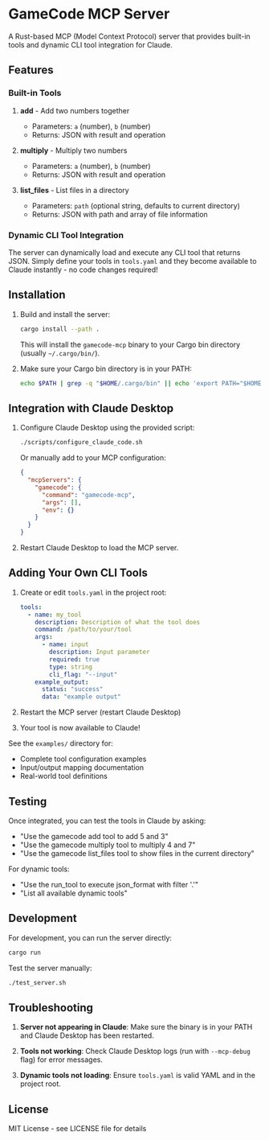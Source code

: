 # GameCode MCP Server

A Rust-based MCP (Model Context Protocol) server that provides built-in tools and dynamic CLI tool integration for Claude.

## Features

### Built-in Tools

1. **add** - Add two numbers together
   - Parameters: `a` (number), `b` (number)
   - Returns: JSON with result and operation

2. **multiply** - Multiply two numbers
   - Parameters: `a` (number), `b` (number)
   - Returns: JSON with result and operation

3. **list_files** - List files in a directory
   - Parameters: `path` (optional string, defaults to current directory)
   - Returns: JSON with path and array of file information

### Dynamic CLI Tool Integration

The server can dynamically load and execute any CLI tool that returns JSON. Simply define your tools in `tools.yaml` and they become available to Claude instantly - no code changes required!

## Installation

1. Build and install the server:
   ```bash
   cargo install --path .
   ```

   This will install the `gamecode-mcp` binary to your Cargo bin directory (usually `~/.cargo/bin/`).

2. Make sure your Cargo bin directory is in your PATH:
   ```bash
   echo $PATH | grep -q "$HOME/.cargo/bin" || echo 'export PATH="$HOME/.cargo/bin:$PATH"' >> ~/.zshrc
   ```

## Integration with Claude Desktop

1. Configure Claude Desktop using the provided script:
   ```bash
   ./scripts/configure_claude_code.sh
   ```

   Or manually add to your MCP configuration:
   ```json
   {
     "mcpServers": {
       "gamecode": {
         "command": "gamecode-mcp",
         "args": [],
         "env": {}
       }
     }
   }
   ```

2. Restart Claude Desktop to load the MCP server.

## Adding Your Own CLI Tools

1. Create or edit `tools.yaml` in the project root:
   ```yaml
   tools:
     - name: my_tool
       description: Description of what the tool does
       command: /path/to/your/tool
       args:
         - name: input
           description: Input parameter
           required: true
           type: string
           cli_flag: "--input"
       example_output:
         status: "success"
         data: "example output"
   ```

2. Restart the MCP server (restart Claude Desktop)

3. Your tool is now available to Claude!

See the `examples/` directory for:
- Complete tool configuration examples
- Input/output mapping documentation
- Real-world tool definitions

## Testing

Once integrated, you can test the tools in Claude by asking:
- "Use the gamecode add tool to add 5 and 3"
- "Use the gamecode multiply tool to multiply 4 and 7"
- "Use the gamecode list_files tool to show files in the current directory"

For dynamic tools:
- "Use the run_tool to execute json_format with filter '.'"
- "List all available dynamic tools"

## Development

For development, you can run the server directly:
```bash
cargo run
```

Test the server manually:
```bash
./test_server.sh
```

## Troubleshooting

1. **Server not appearing in Claude**: Make sure the binary is in your PATH and Claude Desktop has been restarted.

2. **Tools not working**: Check Claude Desktop logs (run with `--mcp-debug` flag) for error messages.

3. **Dynamic tools not loading**: Ensure `tools.yaml` is valid YAML and in the project root.

## License

MIT License - see LICENSE file for details